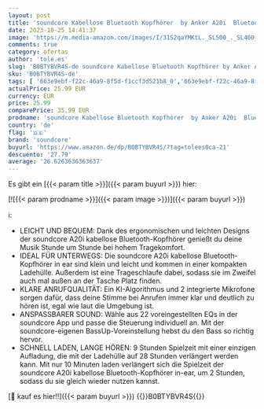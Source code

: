 ```yaml
---
layout: post
title: 'soundcore Kabellose Bluetooth Kopfhörer  by Anker A20i  Bluetooth 5.3  Anpassbarer EQ  28 Std. Spielzeit  wasserfest  2 Mikrofone mit KI  Kopfhörer einzeln verwendbar Schwarz '
date: 2023-10-25 14:41:37
image: 'https://m.media-amazon.com/images/I/31S2qaYMKtL._SL500_._SL400_.jpg'
comments: true
category: ofertas
author: 'tole.es'
slug: 'B0BTYBVR4S-de soundcore Kabellose Bluetooth Kopfhörer by Anker A20i...'
sku: 'B0BTYBVR4S-de'
tags: [ '663e9ebf-f22c-46a9-8f5d-f1ccf3d521b8_0','663e9ebf-f22c-46a9-8f5d-f1ccf3d521b8_9901','Arborist Merchandising Root','Elektronik & Foto','Elektronik & Foto: Produkte mit Umwelt-Label','In-Ear Ohrhörer','Kopfhörer','Kopfhörer & Zubehör','Self Service','Special Features Stores','soundcore','🇩🇪', ]
actualPrice: 25.99 EUR
currency: EUR
price: 25.99
comparePrice: 35.99 EUR
prodname: 'soundcore Kabellose Bluetooth Kopfhörer  by Anker A20i  Bluetooth 5.3  Anpassbarer EQ  28 Std. Spielzeit  wasserfest  2 Mikrofone mit KI  Kopfhörer einzeln verwendbar Schwarz '
country: 'de'
flag: '🇩🇪'
brand: 'soundcore'
buyurl: 'https://www.amazon.de/dp/B0BTYBVR4S/?tag=tolees0ca-21'
descuento: '27.79'
average: '26.6263636363637'
---
```


Es gibt ein [{{< param title >}}]({{< param buyurl >}}) hier:

[![{{< param prodname >}}]({{< param image >}})]({{< param buyurl >}})

ℹ️:

- LEICHT UND BEQUEM: Dank des ergonomischen und leichten Designs der soundcore A20i kabellose Bluetooth-Kopfhörer genießt du deine Musik Stunde um Stunde bei hohem Tragekomfort.
- IDEAL FÜR UNTERWEGS: Die soundcore A20i kabellose Bluetooth-Kopfhörer in ear sind klein und leicht und kommen in einer kompakten Ladehülle. Außerdem ist eine Trageschlaufe dabei, sodass sie im Zweifel auch mal außen an der Tasche Platz finden.
- KLARE ANRUFQUALITÄT: Ein KI-Algorithmus und 2 integrierte Mikrofone sorgen dafür, dass deine Stimme bei Anrufen immer klar und deutlich zu hören ist, egal wie laut die Umgebung ist.
- ANSPASSBARER SOUND: Wähle aus 22 voreingestellten EQs in der soundcore App und passe die Steuerung individuell an. Mit der soundcore-eigenen BassUp-Voreinstellung hebst du den Bass so richtig hervor.
- SCHNELL LADEN, LANGE HÖREN: 9 Stunden Spielzeit mit einer einzigen Aufladung, die mit der Ladehülle auf 28 Stunden verlängert werden kann. Mit nur 10 Minuten laden verlängert sich die Spielzeit der soundcore A20i kabellose Bluetooth-Kopfhörer in-ear, um 2 Stunden, sodass du sie gleich wieder nutzen kannst.

[🛒 kauf es hier!!]({{< param buyurl >}})
{{<world>}}B0BTYBVR4S{{</world>}}
